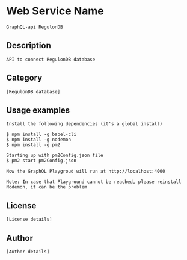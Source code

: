 # Web Service Name

    GraphQL-api RegulonDB

## Description

    API to connect RegulonDB database

## Category

    [RegulonDB database]

## Usage examples

    Install the following dependencies (it's a global install)
    
    $ npm install -g babel-cli
    $ npm install -g nodemon
    $ npm install -g pm2
    
    Starting up with pm2Config.json file
    $ pm2 start pm2Config.json
    
    Now the GraphQL Playgroud will run at http://localhost:4000

    Note: In case that Playground cannot be reached, please reinstall Nodemon, it can be the problem
    
    

## License

    [License details]

## Author

    [Author details]
